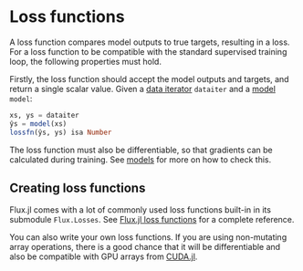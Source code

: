 # Loss functions

A loss function compares model outputs to true targets, resulting in a loss. For a loss function to be compatible with the standard supervised training loop, the following properties must hold.

Firstly, the loss function should accept the model outputs and targets, and return a single scalar value. Given a [data iterator](/doc/docs/background/dataiterator.md) `dataiter` and a [model](/doc/docs/background/model.md) `model`:

```julia
xs, ys = dataiter
ŷs = model(xs)
lossfn(ŷs, ys) isa Number
```

The loss function must also be differentiable, so that gradients can be calculated during training. See [models](/doc/docs/background/model.md) for more on how to check this.

## Creating loss functions

Flux.jl comes with a lot of commonly used loss functions built-in in its submodule `Flux.Losses`. See [Flux.jl loss functions](https://fluxml.ai/Flux.jl/stable/models/losses/) for a complete reference.

You can also write your own loss functions. If you are using non-mutating array operations, there is a good chance that it will be differentiable and also be compatible with GPU arrays from [CUDA.jl](https://github.com/JuliaGPU/CUDA.jl).